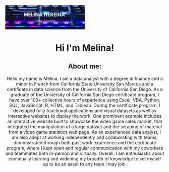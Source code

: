 <!-- Header Img -->
<img src="images/header.jpg" width="50%" align="cemter"/>

<!-- Header -->
<h1 align="center">Hi I'm Melina!</h1>

<!-- About me -->
<h2 align="center">About me:</h2>

<p align="center">Hello my name is Melina. I am a data analyst with a degree in finance and a minor in French from California State University San Marcos and a certificate in data science from the University of California San Diego. As a graduate of the University of California San Diego certificate program, I have over 100+ collective hours of experience using Excel, VBA, Python, SQL, JavaScript, R, HTML, and Tableau. During the certificate program, I developed fully functional applications and visual datasets as well as interactive websites to display the work. One prominent example includes an interactive website built to showcase the video game sales market, that integrated the manipulation of a large dataset and the scraping of material from a video game statistics web page. As an experienced data analyst, I am also adept at working independently and collaborating with teams, demonstrated through both past work experience and the certificate program, where I kept open and regular communication with my coworkers and teammates both in-person and virtually. Overall, I am enthusiastic about continually learning and widening my breadth of knowledge to set myself up to be an asset to any team I may join. </p>
